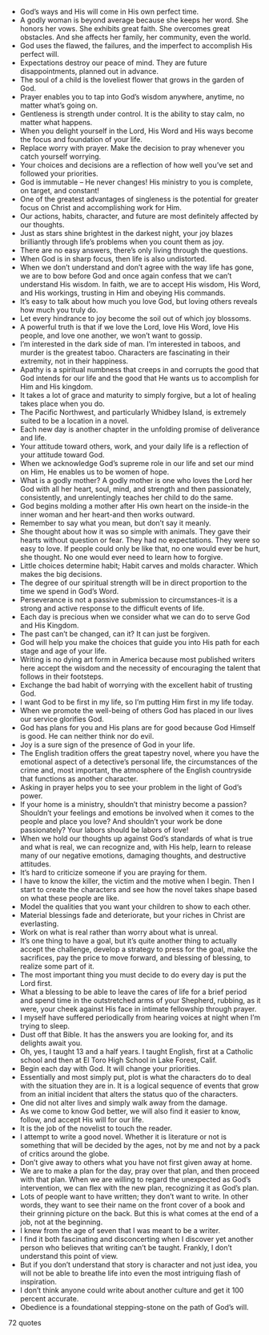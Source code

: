  - God’s ways and His will come in His own perfect time.
 - A godly woman is beyond average because she keeps her word. She honors her vows. She exhibits great faith. She overcomes great obstacles. And she affects her family, her community, even the world.
 - God uses the flawed, the failures, and the imperfect to accomplish His perfect will.
 - Expectations destroy our peace of mind. They are future disappointments, planned out in advance.
 - The soul of a child is the loveliest flower that grows in the garden of God.
 - Prayer enables you to tap into God’s wisdom anywhere, anytime, no matter what’s going on.
 - Gentleness is strength under control. It is the ability to stay calm, no matter what happens.
 - When you delight yourself in the Lord, His Word and His ways become the focus and foundation of your life.
 - Replace worry with prayer. Make the decision to pray whenever you catch yourself worrying.
 - Your choices and decisions are a reflection of how well you’ve set and followed your priorities.
 - God is immutable – He never changes! His ministry to you is complete, on target, and constant!
 - One of the greatest advantages of singleness is the potential for greater focus on Christ and accomplishing work for Him.
 - Our actions, habits, character, and future are most definitely affected by our thoughts.
 - Just as stars shine brightest in the darkest night, your joy blazes brilliantly through life’s problems when you count them as joy.
 - There are no easy answers, there’s only living through the questions.
 - When God is in sharp focus, then life is also undistorted.
 - When we don’t understand and don’t agree with the way life has gone, we are to bow before God and once again confess that we can’t understand His wisdom. In faith, we are to accept His wisdom, His Word, and His workings, trusting in Him and obeying His commands.
 - It’s easy to talk about how much you love God, but loving others reveals how much you truly do.
 - Let every hindrance to joy become the soil out of which joy blossoms.
 - A powerful truth is that if we love the Lord, love His Word, love His people, and love one another, we won’t want to gossip.
 - I’m interested in the dark side of man. I’m interested in taboos, and murder is the greatest taboo. Characters are fascinating in their extremity, not in their happiness.
 - Apathy is a spiritual numbness that creeps in and corrupts the good that God intends for our life and the good that He wants us to accomplish for Him and His kingdom.
 - It takes a lot of grace and maturity to simply forgive, but a lot of healing takes place when you do.
 - The Pacific Northwest, and particularly Whidbey Island, is extremely suited to be a location in a novel.
 - Each new day is another chapter in the unfolding promise of deliverance and life.
 - Your attitude toward others, work, and your daily life is a reflection of your attitude toward God.
 - When we acknowledge God’s supreme role in our life and set our mind on Him, He enables us to be women of hope.
 - What is a godly mother? A godly mother is one who loves the Lord her God with all her heart, soul, mind, and strength and then passionately, consistently, and unrelentingly teaches her child to do the same.
 - God begins molding a mother after His own heart on the inside-in the inner woman and her heart-and then works outward.
 - Remember to say what you mean, but don’t say it meanly.
 - She thought about how it was so simple with animals. They gave their hearts without question or fear. They had no expectations. They were so easy to love. If people could only be like that, no one would ever be hurt, she thought. No one would ever need to learn how to forgive.
 - Little choices determine habit; Habit carves and molds character. Which makes the big decisions.
 - The degree of our spiritual strength will be in direct proportion to the time we spend in God’s Word.
 - Perseverance is not a passive submission to circumstances-it is a strong and active response to the difficult events of life.
 - Each day is precious when we consider what we can do to serve God and His Kingdom.
 - The past can’t be changed, can it? It can just be forgiven.
 - God will help you make the choices that guide you into His path for each stage and age of your life.
 - Writing is no dying art form in America because most published writers here accept the wisdom and the necessity of encouraging the talent that follows in their footsteps.
 - Exchange the bad habit of worrying with the excellent habit of trusting God.
 - I want God to be first in my life, so I’m putting Him first in my life today.
 - When we promote the well-being of others God has placed in our lives our service glorifies God.
 - God has plans for you and His plans are for good because God Himself is good. He can neither think nor do evil.
 - Joy is a sure sign of the presence of God in your life.
 - The English tradition offers the great tapestry novel, where you have the emotional aspect of a detective’s personal life, the circumstances of the crime and, most important, the atmosphere of the English countryside that functions as another character.
 - Asking in prayer helps you to see your problem in the light of God’s power.
 - If your home is a ministry, shouldn’t that ministry become a passion? Shouldn’t your feelings and emotions be involved when it comes to the people and place you love? And shouldn’t your work be done passionately? Your labors should be labors of love!
 - When we hold our thoughts up against God’s standards of what is true and what is real, we can recognize and, with His help, learn to release many of our negative emotions, damaging thoughts, and destructive attitudes.
 - It’s hard to criticize someone if you are praying for them.
 - I have to know the killer, the victim and the motive when I begin. Then I start to create the characters and see how the novel takes shape based on what these people are like.
 - Model the qualities that you want your children to show to each other.
 - Material blessings fade and deteriorate, but your riches in Christ are everlasting.
 - Work on what is real rather than worry about what is unreal.
 - It’s one thing to have a goal, but it’s quite another thing to actually accept the challenge, develop a strategy to press for the goal, make the sacrifices, pay the price to move forward, and blessing of blessing, to realize some part of it.
 - The most important thing you must decide to do every day is put the Lord first.
 - What a blessing to be able to leave the cares of life for a brief period and spend time in the outstretched arms of your Shepherd, rubbing, as it were, your cheek against His face in intimate fellowship through prayer.
 - I myself have suffered periodically from hearing voices at night when I’m trying to sleep.
 - Dust off that Bible. It has the answers you are looking for, and its delights await you.
 - Oh, yes, I taught 13 and a half years. I taught English, first at a Catholic school and then at El Toro High School in Lake Forest, Calif.
 - Begin each day with God. It will change your priorities.
 - Essentially and most simply put, plot is what the characters do to deal with the situation they are in. It is a logical sequence of events that grow from an initial incident that alters the status quo of the characters.
 - One did not alter lives and simply walk away from the damage.
 - As we come to know God better, we will also find it easier to know, follow, and accept His will for our life.
 - It is the job of the novelist to touch the reader.
 - I attempt to write a good novel. Whether it is literature or not is something that will be decided by the ages, not by me and not by a pack of critics around the globe.
 - Don’t give away to others what you have not first given away at home.
 - We are to make a plan for the day, pray over that plan, and then proceed with that plan. When we are willing to regard the unexpected as God’s intervention, we can flex with the new plan, recognizing it as God’s plan.
 - Lots of people want to have written; they don’t want to write. In other words, they want to see their name on the front cover of a book and their grinning picture on the back. But this is what comes at the end of a job, not at the beginning.
 - I knew from the age of seven that I was meant to be a writer.
 - I find it both fascinating and disconcerting when I discover yet another person who believes that writing can’t be taught. Frankly, I don’t understand this point of view.
 - But if you don’t understand that story is character and not just idea, you will not be able to breathe life into even the most intriguing flash of inspiration.
 - I don’t think anyone could write about another culture and get it 100 percent accurate.
 - Obedience is a foundational stepping-stone on the path of God’s will.

72 quotes